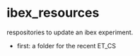 # ibex_resources
respositories to update an ibex experiment.

- first: a folder for the recent ET_CS

  